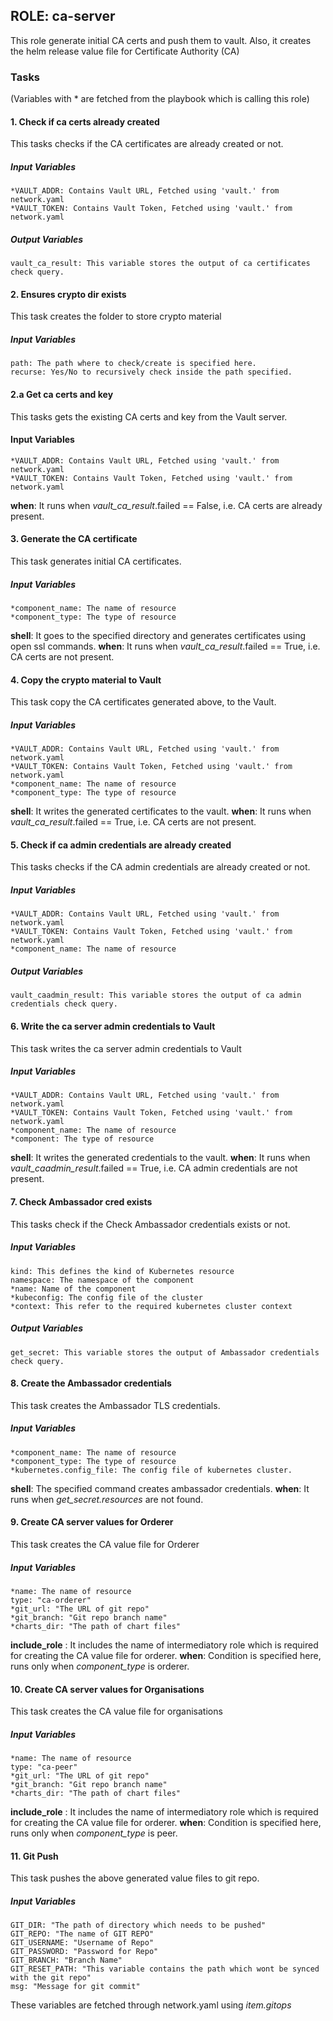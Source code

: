 ## ROLE: ca-server
This role generate initial CA certs and push them to vault. Also, it creates the helm release value file for Certificate Authority (CA)

### Tasks
(Variables with * are fetched from the playbook which is calling this role)
#### 1. Check if ca certs already created
This tasks checks if the CA certificates are already created or not.
##### Input Variables

    *VAULT_ADDR: Contains Vault URL, Fetched using 'vault.' from network.yaml
    *VAULT_TOKEN: Contains Vault Token, Fetched using 'vault.' from network.yaml
##### Output Variables

    vault_ca_result: This variable stores the output of ca certificates check query.

#### 2. Ensures crypto dir exists
This task creates the folder to store crypto material

##### Input Variables
    path: The path where to check/create is specified here.
    recurse: Yes/No to recursively check inside the path specified. 

#### 2.a Get ca certs and key
This tasks gets the existing CA certs and key from the Vault server.

#### Input Variables

    *VAULT_ADDR: Contains Vault URL, Fetched using 'vault.' from network.yaml
    *VAULT_TOKEN: Contains Vault Token, Fetched using 'vault.' from network.yaml

**when**: It runs when *vault_ca_result*.failed == False, i.e. CA certs are already present. 

#### 3. Generate the CA certificate
This task generates initial CA certificates.
##### Input Variables
    *component_name: The name of resource
    *component_type: The type of resource

**shell**: It goes to the specified directory and generates certificates using open ssl commands.
**when**: It runs when *vault_ca_result*.failed == True, i.e. CA certs are not present.

#### 4. Copy the crypto material to Vault
This task copy the CA certificates generated above, to the Vault.
##### Input Variables
    *VAULT_ADDR: Contains Vault URL, Fetched using 'vault.' from network.yaml
    *VAULT_TOKEN: Contains Vault Token, Fetched using 'vault.' from network.yaml
    *component_name: The name of resource
    *component_type: The type of resource
**shell**: It writes the generated certificates to the vault.
**when**:  It runs when *vault_ca_result*.failed == True, i.e. CA certs are not present. 

#### 5. Check if ca admin credentials are already created
This tasks checks if the CA admin credentials are already created or not.
##### Input Variables
    *VAULT_ADDR: Contains Vault URL, Fetched using 'vault.' from network.yaml
    *VAULT_TOKEN: Contains Vault Token, Fetched using 'vault.' from network.yaml
    *component_name: The name of resource
##### Output Variables
    vault_caadmin_result: This variable stores the output of ca admin credentials check query.

#### 6. Write the ca server admin credentials to Vault
This task writes the ca server admin credentials to Vault
##### Input Variables
    *VAULT_ADDR: Contains Vault URL, Fetched using 'vault.' from network.yaml
    *VAULT_TOKEN: Contains Vault Token, Fetched using 'vault.' from network.yaml
    *component_name: The name of resource
    *component: The type of resource
**shell**: It writes the generated credentials to the vault.
**when**:  It runs when *vault_caadmin_result*.failed == True, i.e. CA admin credentials are not present. 

#### 7. Check Ambassador cred exists
This tasks check if the Check Ambassador credentials exists or not.
##### Input Variables

    kind: This defines the kind of Kubernetes resource
    namespace: The namespace of the component
    *name: Name of the component 
    *kubeconfig: The config file of the cluster
    *context: This refer to the required kubernetes cluster context
##### Output Variables

    get_secret: This variable stores the output of Ambassador credentials check query.
    
#### 8. Create the Ambassador credentials
This task creates the Ambassador TLS credentials.
##### Input Variables
    *component_name: The name of resource
    *component_type: The type of resource
    *kubernetes.config_file: The config file of kubernetes cluster.

**shell**: The specified command creates ambassador credentials.
**when**: It runs when *get_secret.resources* are not found.

#### 9. Create CA server values for Orderer
This task creates the CA value file for Orderer
##### Input Variables
    *name: The name of resource
    type: "ca-orderer"
    *git_url: "The URL of git repo"
    *git_branch: "Git repo branch name"
    *charts_dir: "The path of chart files"
    
**include_role** : It includes the name of intermediatory role which is required for creating the CA value file for orderer.
**when**: Condition is specified here, runs only when *component_type* is orderer.

#### 10. Create CA server values for Organisations
This task creates the CA value file for organisations
##### Input Variables
    *name: The name of resource
    type: "ca-peer"
    *git_url: "The URL of git repo"
    *git_branch: "Git repo branch name"
    *charts_dir: "The path of chart files"

**include_role** : It includes the name of intermediatory role which is required for creating the CA value file for orderer.
**when**: Condition is specified here, runs only when *component_type* is peer.

#### 11. Git Push
This task pushes the above generated value files to git repo.
##### Input Variables
    GIT_DIR: "The path of directory which needs to be pushed"
    GIT_REPO: "The name of GIT REPO"
    GIT_USERNAME: "Username of Repo"
    GIT_PASSWORD: "Password for Repo"
    GIT_BRANCH: "Branch Name"
    GIT_RESET_PATH: "This variable contains the path which wont be synced with the git repo"
    msg: "Message for git commit"
These variables are fetched through network.yaml using *item.gitops*

